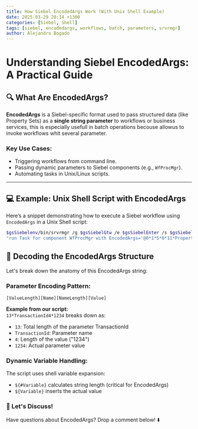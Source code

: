 ```yaml
---
title: How Siebel EncodedArgs Work (With Unix Shell Example)
date: 2025-03-29 20:14 +1300
categories: [Siebel, Shell]
tags: [siebel, encodedargs, workflows, batch, parameters, srvrmgr]
author: Alejandro Bogado
---
```


# Understanding Siebel EncodedArgs: A Practical Guide  

## 🔍 What Are EncodedArgs?  
**EncodedArgs** is a Siebel-specific format used to pass structured data (like Property Sets) as a **single string parameter** to workflows or business services, this is especially usefull in batch operations becouse allowus to invoke workflows whit several parameter.

### Key Use Cases:  
- Triggering workflows from command line.  
- Passing dynamic parameters to Siebel components (e.g., `WfProcMgr`).  
- Automating tasks in Unix/Linux scripts.  

---

## 💻 Example: Unix Shell Script with EncodedArgs  
Here’s a snippet demonstrating how to execute a Siebel workflow using `EncodedArgs` in a Unix Shell script:  

```bash
$gsSiebelenv/bin/srvrmgr /g $gsSiebelGtw /e $gsSiebelEnter /s $gsSiebelServer /u $gsSiebelLogin /p ?? /c \
"run Task for component WfProcMgr with EncodedArgs='@0*1*5*0*11*PropertySet3*0*13*TransactionId${#TransactionId}*${TransactionId}11*ProcessName25*Cancel Redemption Txn WFP22*CancelationDescription${#CancelationDescription}*${CancelationDescription}13*InternalIdFlg${#InternalIdFlg}*${InternalIdFlg}15*CancelationCode${#CancelationCode}*${CancelationCode}'"
```

## 🧩 Decoding the EncodedArgs Structure

Let's break down the anatomy of this EncodedArgs string:

### Parameter Encoding Pattern:

```
[ValueLength][Name][NameLength][Value]
```

**Example from our script:**  
`13*TransactionId4*1234` breaks down as:
- `13`: Total length of the parameter TransactionId
- `TransactionId`: Parameter name
- `4`: Length of the value ("1234")
- `1234`: Actual parameter value

### Dynamic Variable Handling:
The script uses shell variable expansion:
- `${#Variable}` calculates string length (critical for EncodedArgs)
- `${Variable}` inserts the actual value


### 💬 Let's Discuss!

Have questions about EncodedArgs? Drop a comment below! ⬇️



